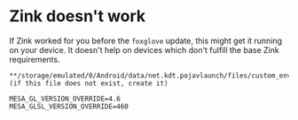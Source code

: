 # Zink doesn't work
If Zink worked for you before the `foxglove` update, this might get it running on your device. It doesn't help on devices which don't fulfill the base Zink requirements.

	**/storage/emulated/0/Android/data/net.kdt.pojavlaunch/files/custom_env.txt** 
	(if this file does not exist, create it)

```
MESA_GL_VERSION_OVERRIDE=4.6
MESA_GLSL_VERSION_OVERRIDE=460
```
